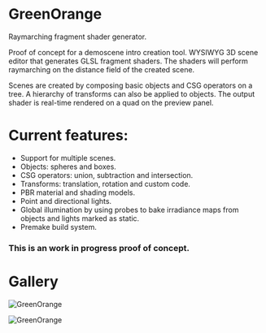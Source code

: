 # GreenOrange

Raymarching fragment shader generator.

Proof of concept for a demoscene intro creation tool. WYSIWYG 3D scene editor that generates GLSL fragment shaders. The shaders will perform raymarching on the distance field of the created scene. 

Scenes are created by composing basic objects and CSG operators on a tree. A hierarchy of transforms can also be applied to objects. The output shader is real-time rendered on a quad on the preview panel. 

# Current features:
* Support for multiple scenes.
* Objects: spheres and boxes.
* CSG operators: union, subtraction and intersection.
* Transforms: translation, rotation and custom code.
* PBR material and shading models.
* Point and directional lights.
* Global illumination by using probes to bake irradiance maps from objects and lights marked as static.
* Premake build system.

### This is an work in progress proof of concept.

# Gallery

![GreenOrange](http://www.bmlourenco.com/portfolio/greenorange/images/gallery/1.jpg)

![GreenOrange](http://www.bmlourenco.com/portfolio/greenorange/images/gallery/2.jpg)
